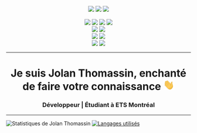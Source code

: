 <p align="center"> 
  <img src="https://img.shields.io/badge/Âge-18-blue" />
  <img src="https://img.shields.io/badge/Localisation-Canada-blue" />
  <img src="https://img.shields.io/badge/Langues-Français/Anglais-blue" /> 
  <br>
  <br>
  
  <img src="https://img.shields.io/badge/Python-%20Très bonne maitrise-lime" />
  <img src="https://img.shields.io/badge/HTML/CSS-%20Très bonne maitrise-lime" />
  <img src="https://img.shields.io/badge/Resolve Dacinci (montage vidéo)-%20Très bonne maitrise-lime" />
  <img src="https://img.shields.io/badge/Algorithmie-%20Très bonne maitrise-lime" />
  
  <br>
  
  <img src="https://img.shields.io/badge/PHP-%20Bonne maitrise-green" />
  <img src="https://img.shields.io/badge/Pl/SQL-%20Bonne maitrise-green" />
  
  <br>
  
  <img src="https://img.shields.io/badge/C-%20Maitrise-brightgreen" />
  <img src="https://img.shields.io/badge/C++-%20Maitrise-brightgreen" />
  
  <br>
  
  <img src="https://img.shields.io/badge/C♯-%20Apprentissage-blanchedalmond" />
  <img src="https://img.shields.io/badge/Javascript-%20Apprentissage-blanchedalmond" /> 
</p>

<hr>
<h1 align="center">Je suis Jolan Thomassin, enchanté de faire votre connaissance <img src="https://raw.githubusercontent.com/ABSphreak/ABSphreak/master/gifs/Hi.gif" width="30px"> </h1>
<h3 align="center"> Développeur | Étudiant à ETS Montréal </h3>

<hr>

![Statistiques de Jolan Thomassin](https://github-readme-stats.vercel.app/api?username=JolanThomassin&show_icons=true&theme=dracula)
[![Langages utilisés](https://github-readme-stats.vercel.app/api/top-langs/?username=JolanThomassin&layout=compact&theme=dracula)](https://github.com/JolanThomassin/github-readme-stats)
